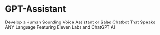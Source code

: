 # GPT-Assistant
Develop a Human Sounding Voice Assistant or Sales Chatbot That Speaks ANY Language Featuring Eleven Labs and ChatGPT AI
